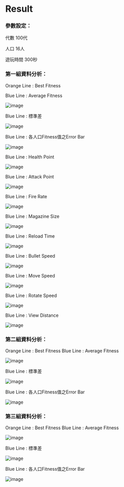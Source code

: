 # Result

### 參數設定：

代數 100代

人口 16人

遊玩時間 300秒

### 第一組資料分析：

Orange Line : Best Fitness

Blue Line : Average Fitness

![image](https://hackmd.io/_uploads/rkeuNICVR.png)




Blue Line : 標準差

![image](https://hackmd.io/_uploads/S1xYHLA4A.png)

Blue Line : 各人口Fitness值之Error Bar

![image](https://hackmd.io/_uploads/H1hTaLANC.png)



Blue Line : Health Point

![image](https://hackmd.io/_uploads/ryGrIUCN0.png)

Blue Line : Attack Point

![image](https://hackmd.io/_uploads/SJ7IL80VC.png)

Blue Line : Fire Rate

![image](https://hackmd.io/_uploads/SJHwUU0NA.png)


Blue Line : Magazine Size

![image](https://hackmd.io/_uploads/HyYuL80VA.png)


Blue Line : Reload Time

![image](https://hackmd.io/_uploads/HyUq8LCVC.png)

Blue Line : Bullet Speed

![image](https://hackmd.io/_uploads/SkbjLUCNA.png)

Blue Line : Move Speed

![image](https://hackmd.io/_uploads/HJYiIIR4C.png)

Blue Line : Rotate Speed

![image](https://hackmd.io/_uploads/r1f3U8RVC.png)

Blue Line : View Distance

![image](https://hackmd.io/_uploads/BJu3UI0EC.png)


### 第二組資料分析：

Orange Line : Best Fitness
Blue Line : Average Fitness

![image](https://hackmd.io/_uploads/r1lnFLCNA.png)

Blue Line : 標準差

![image](https://hackmd.io/_uploads/rJmloU04C.png)

Blue Line : 各人口Fitness值之Error Bar

![image](https://hackmd.io/_uploads/BythC8RVA.png)





### 第三組資料分析：

Orange Line : Best Fitness
Blue Line : Average Fitness

![image](https://hackmd.io/_uploads/rJZLkw0E0.png)


Blue Line : 標準差

![image](https://hackmd.io/_uploads/SJNPJwCNR.png)


Blue Line : 各人口Fitness值之Error Bar

![image](https://hackmd.io/_uploads/H1BK1wCN0.png)
